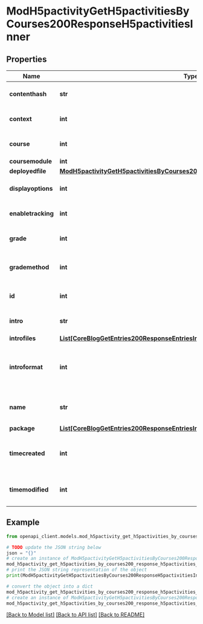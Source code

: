 # ModH5pactivityGetH5pactivitiesByCourses200ResponseH5pactivitiesInner


## Properties

Name | Type | Description | Notes
------------ | ------------- | ------------- | -------------
**contenthash** | **str** | Sha1 hash of file content. | [optional] [default to 'null']
**context** | **int** | context | [optional] [default to null]
**course** | **int** | Course id this h5p activity is part of. | [optional] [default to null]
**coursemodule** | **int** | coursemodule | [optional] 
**deployedfile** | [**ModH5pactivityGetH5pactivitiesByCourses200ResponseH5pactivitiesInnerDeployedfile**](ModH5pactivityGetH5pactivitiesByCourses200ResponseH5pactivitiesInnerDeployedfile.md) |  | [optional] 
**displayoptions** | **int** | H5P Button display options. | [optional] [default to 0]
**enabletracking** | **int** | Enable xAPI tracking. | [optional] [default to 1]
**grade** | **int** | The maximum grade for submission. | [optional] [default to 0]
**grademethod** | **int** | Which H5P attempt is used for grading. | [optional] [default to 1]
**id** | **int** | The primary key of the record. | [optional] 
**intro** | **str** | H5P activity description. | [optional] [default to '']
**introfiles** | [**List[CoreBlogGetEntries200ResponseEntriesInnerSummaryfilesInner]**](CoreBlogGetEntries200ResponseEntriesInnerSummaryfilesInner.md) |  | [optional] 
**introformat** | **int** | intro format (1 &#x3D; HTML, 0 &#x3D; MOODLE, 2 &#x3D; PLAIN, or 4 &#x3D; MARKDOWN) | [optional] [default to 0]
**name** | **str** | The name of the activity module instance. | [optional] [default to 'null']
**package** | [**List[CoreBlogGetEntries200ResponseEntriesInnerSummaryfilesInner]**](CoreBlogGetEntries200ResponseEntriesInnerSummaryfilesInner.md) |  | [optional] 
**timecreated** | **int** | Timestamp of when the instance was added to the course. | [optional] [default to null]
**timemodified** | **int** | Timestamp of when the instance was last modified. | [optional] [default to null]

## Example

```python
from openapi_client.models.mod_h5pactivity_get_h5pactivities_by_courses200_response_h5pactivities_inner import ModH5pactivityGetH5pactivitiesByCourses200ResponseH5pactivitiesInner

# TODO update the JSON string below
json = "{}"
# create an instance of ModH5pactivityGetH5pactivitiesByCourses200ResponseH5pactivitiesInner from a JSON string
mod_h5pactivity_get_h5pactivities_by_courses200_response_h5pactivities_inner_instance = ModH5pactivityGetH5pactivitiesByCourses200ResponseH5pactivitiesInner.from_json(json)
# print the JSON string representation of the object
print(ModH5pactivityGetH5pactivitiesByCourses200ResponseH5pactivitiesInner.to_json())

# convert the object into a dict
mod_h5pactivity_get_h5pactivities_by_courses200_response_h5pactivities_inner_dict = mod_h5pactivity_get_h5pactivities_by_courses200_response_h5pactivities_inner_instance.to_dict()
# create an instance of ModH5pactivityGetH5pactivitiesByCourses200ResponseH5pactivitiesInner from a dict
mod_h5pactivity_get_h5pactivities_by_courses200_response_h5pactivities_inner_from_dict = ModH5pactivityGetH5pactivitiesByCourses200ResponseH5pactivitiesInner.from_dict(mod_h5pactivity_get_h5pactivities_by_courses200_response_h5pactivities_inner_dict)
```
[[Back to Model list]](../README.md#documentation-for-models) [[Back to API list]](../README.md#documentation-for-api-endpoints) [[Back to README]](../README.md)


